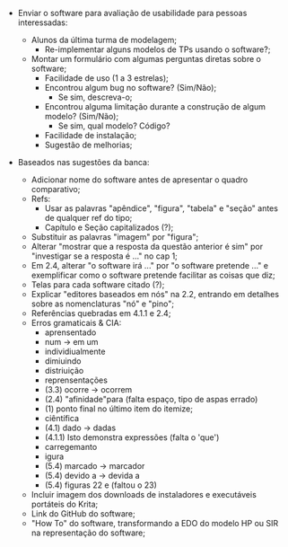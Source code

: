 - Enviar o software para avaliação de usabilidade para pessoas interessadas:
    - Alunos da última turma de modelagem;
        - Re-implementar alguns modelos de TPs usando o software?;
    - Montar um formulário com algumas perguntas diretas sobre o software;
        - Facilidade de uso (1 a 3 estrelas);
        - Encontrou algum bug no software? (Sim/Não);
            - Se sim, descreva-o;
        - Encontrou alguma limitação durante a construção de algum modelo? (Sim/Não);
            - Se sim, qual modelo? Código?
        - Facilidade de instalação;
        - Sugestão de melhorias;

- Baseados nas sugestões da banca:
    - Adicionar nome do software antes de apresentar o quadro comparativo;
    - Refs:
        - Usar as palavras "apêndice", "figura", "tabela" e "seção" antes de qualquer ref do tipo;
        - Capítulo e Seção capitalizados (?);
    - Substituir as palavras "imagem" por "figura";
    - Alterar "mostrar que a resposta da questão anterior é sim" por "investigar se a resposta é ..." no cap 1;
    - Em 2.4, alterar "o software irá ..." por "o software pretende ..." e exemplificar como o software pretende facilitar as coisas que diz;
    - Telas para cada software citado (?);
    - Explicar "editores baseados em nós" na 2.2, entrando em detalhes sobre as nomenclaturas "nó" e "pino";
    - Referências quebradas em 4.1.1 e 2.4;
    - Erros gramaticais & CIA:
        - aprensentado
        - num -> em um
        - individiualmente
        - dimiuindo
        - distriuição
        - reprensentações
        - (3.3) ocorre -> ocorrem
        - (2.4) "afinidade"para (falta espaço, tipo de aspas errado)
        - (1) ponto final no último item do itemize;
        - ciêntífica
        - (4.1) dado -> dadas
        - (4.1.1) Isto demonstra expressões (falta o 'que')
        - carregemanto
        - igura
        - (5.4) marcado -> marcador
        - (5.4) devido a -> devida a
        - (5.4) figuras 22 e (faltou o 23)
    - Incluir imagem dos downloads de instaladores e executáveis portáteis do Krita;
    - Link do GitHub do software;
    - "How To" do software, transformando a EDO do modelo HP ou SIR na representação do software;

